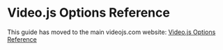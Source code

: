 # Video.js Options Reference

This guide has moved to the main videojs.com website: [Video.js Options Reference](https://videojs.com/guides/options/)
